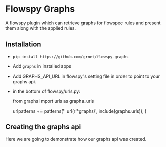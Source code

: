 # Flowspy Graphs
A flowspy plugin which can retrieve graphs for flowspec rules and present
them along with the applied rules.


## Installation
- `pip install https://github.com/grnet/flowspy-graphs`

- Add `graphs` in installed apps

- Add GRAPHS_API_URL in flowspy's setting file in order to point to your
graphs api.

- in the bottom of flowspy/urls.py:

	from graphs import urls as graphs_urls

	urlpatterns += patterns(''
		url(r'^graphs/', include(graphs.urls)),
	)


## Creating the graphs api
Here we are going to demonstrate how our graphs api was created.



